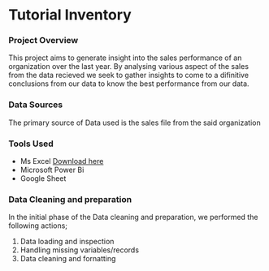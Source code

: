 # Tutorial Inventory

### Project Overview
This project aims to generate insight into the sales performance of an organization over the last year. By analysing various aspect of the sales from the data recieved 
we seek to gather insights to come to a difinitive conclusions from our data to know the best performance from our data.

### Data Sources
The primary source of Data used is the sales file from the said organization

### Tools Used

- Ms Excel
  [Download here](https://www.microsoft.com)
- Microsoft Power Bi
- Google Sheet

### Data Cleaning and preparation
In the initial phase of the Data cleaning and preparation, we performed the following actions;
  1. Data loading and inspection
  2. Handling missing variables/records
  3. Data cleaning and fornatting


